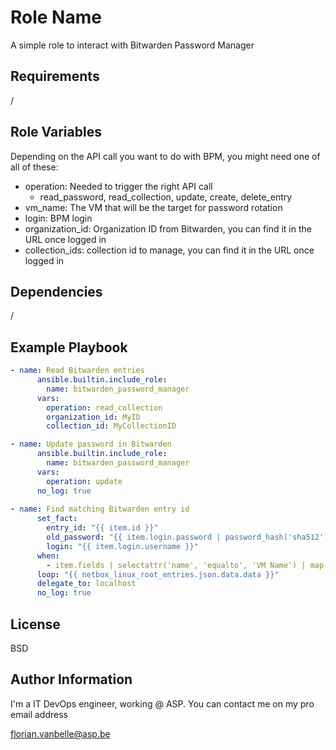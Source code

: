 Role Name
=========

A simple role to interact with Bitwarden Password Manager

Requirements
------------
/


Role Variables
--------------

Depending on the API call you want to do with BPM, you might need one of all of these:

- operation: Needed to trigger the right API call
  - read_password, read_collection, update, create, delete_entry
- vm_name: The VM that will be the target for password rotation
- login: BPM login
- organization_id: Organization ID from Bitwarden, you can find it in the URL once logged in
- collection_ids: collection id to manage, you can find it in the URL once logged in

Dependencies
------------

/

Example Playbook
----------------
```yaml
- name: Read Bitwarden entries
      ansible.builtin.include_role:
        name: bitwarden_password_manager
      vars:
        operation: read_collection
        organization_id: MyID
        collection_id: MyCollectionID

- name: Update password in Bitwarden
      ansible.builtin.include_role:
        name: bitwarden_password_manager
      vars:
        operation: update
      no_log: true
    
- name: Find matching Bitwarden entry id
      set_fact:
        entry_id: "{{ item.id }}"
        old_password: "{{ item.login.password | password_hash('sha512') }}"
        login: "{{ item.login.username }}"
      when: 
        - item.fields | selectattr('name', 'equalto', 'VM Name') | map(attribute='value') | first == inventory_hostname
      loop: "{{ netbox_linux_root_entries.json.data.data }}"
      delegate_to: localhost
      no_log: true
```
License
-------

BSD

Author Information
------------------

I'm a IT DevOps engineer, working @ ASP. You can contact me on my pro email address 

florian.vanbelle@asp.be
